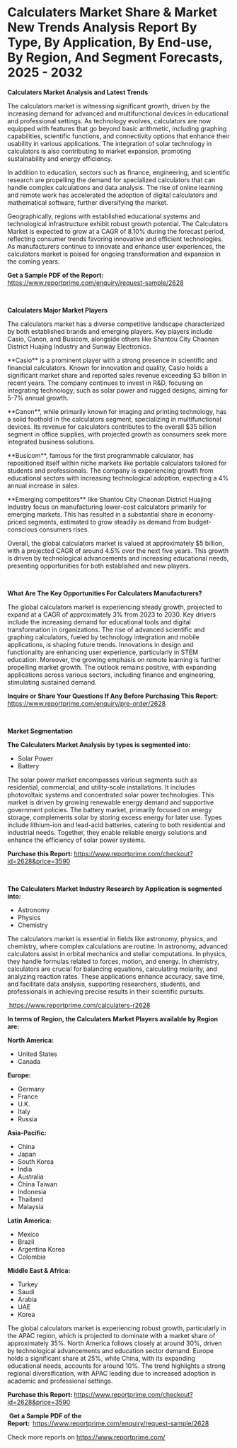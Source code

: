 <p><h1>Calculaters Market Share & Market New Trends Analysis Report By Type, By Application, By End-use, By Region, And Segment Forecasts, 2025 - 2032</h1></p><p><strong>Calculaters Market Analysis and Latest Trends</strong></p>
<p><p>The calculators market is witnessing significant growth, driven by the increasing demand for advanced and multifunctional devices in educational and professional settings. As technology evolves, calculators are now equipped with features that go beyond basic arithmetic, including graphing capabilities, scientific functions, and connectivity options that enhance their usability in various applications. The integration of solar technology in calculators is also contributing to market expansion, promoting sustainability and energy efficiency.</p><p>In addition to education, sectors such as finance, engineering, and scientific research are propelling the demand for specialized calculators that can handle complex calculations and data analysis. The rise of online learning and remote work has accelerated the adoption of digital calculators and mathematical software, further diversifying the market.</p><p>Geographically, regions with established educational systems and technological infrastructure exhibit robust growth potential. The Calculators Market is expected to grow at a CAGR of 8.10% during the forecast period, reflecting consumer trends favoring innovative and efficient technologies. As manufacturers continue to innovate and enhance user experiences, the calculators market is poised for ongoing transformation and expansion in the coming years.</p></p>
<p><strong>Get a Sample PDF of the Report:&nbsp;</strong> <a href="https://www.reportprime.com/enquiry/request-sample/2628?utm_campaign=3453&utm_medium=2&utm_source=Github&utm_content=ia&utm_term=18032025&utm_id=calculaters">https://www.reportprime.com/enquiry/request-sample/2628</a></p>
<p>&nbsp;</p>
<p><strong>Calculaters Major Market Players</strong></p>
<p><p>The calculators market has a diverse competitive landscape characterized by both established brands and emerging players. Key players include Casio, Canon, and Busicom, alongside others like Shantou City Chaonan District Huajing Industry and Sunway Electronics. </p><p>**Casio** is a prominent player with a strong presence in scientific and financial calculators. Known for innovation and quality, Casio holds a significant market share and reported sales revenue exceeding $3 billion in recent years. The company continues to invest in R&D, focusing on integrating technology, such as solar power and rugged designs, aiming for 5-7% annual growth.</p><p>**Canon**, while primarily known for imaging and printing technology, has a solid foothold in the calculators segment, specializing in multifunctional devices. Its revenue for calculators contributes to the overall $35 billion segment in office supplies, with projected growth as consumers seek more integrated business solutions.</p><p>**Busicom**, famous for the first programmable calculator, has repositioned itself within niche markets like portable calculators tailored for students and professionals. The company is experiencing growth from educational sectors with increasing technological adoption, expecting a 4% annual increase in sales.</p><p>**Emerging competitors** like Shantou City Chaonan District Huajing Industry focus on manufacturing lower-cost calculators primarily for emerging markets. This has resulted in a substantial share in economy-priced segments, estimated to grow steadily as demand from budget-conscious consumers rises.</p><p>Overall, the global calculators market is valued at approximately $5 billion, with a projected CAGR of around 4.5% over the next five years. This growth is driven by technological advancements and increasing educational needs, presenting opportunities for both established and new players.</p></p>
<p>&nbsp;</p>
<p><strong>What Are The Key Opportunities For Calculaters Manufacturers?</strong></p>
<p><p>The global calculators market is experiencing steady growth, projected to expand at a CAGR of approximately 3% from 2023 to 2030. Key drivers include the increasing demand for educational tools and digital transformation in organizations. The rise of advanced scientific and graphing calculators, fueled by technology integration and mobile applications, is shaping future trends. Innovations in design and functionality are enhancing user experience, particularly in STEM education. Moreover, the growing emphasis on remote learning is further propelling market growth. The outlook remains positive, with expanding applications across various sectors, including finance and engineering, stimulating sustained demand.</p></p>
<p><strong>Inquire or Share Your Questions If Any Before Purchasing This Report:</strong> <a href="https://www.reportprime.com/enquiry/pre-order/2628?utm_campaign=3453&utm_medium=2&utm_source=Github&utm_content=ia&utm_term=18032025&utm_id=calculaters">https://www.reportprime.com/enquiry/pre-order/2628</a></p>
<p>&nbsp;</p>
<p><strong>Market Segmentation</strong></p>
<p><strong>The Calculaters Market Analysis by types is segmented into:</strong></p>
<p><ul><li>Solar Power</li><li>Battery</li></ul></p>
<p><p>The solar power market encompasses various segments such as residential, commercial, and utility-scale installations. It includes photovoltaic systems and concentrated solar power technologies. This market is driven by growing renewable energy demand and supportive government policies. The battery market, primarily focused on energy storage, complements solar by storing excess energy for later use. Types include lithium-ion and lead-acid batteries, catering to both residential and industrial needs. Together, they enable reliable energy solutions and enhance the efficiency of solar power systems.</p></p>
<p><strong>Purchase this Report:&nbsp;</strong><a href="https://www.reportprime.com/checkout?id=2628&price=3590&utm_campaign=3453&utm_medium=2&utm_source=Github&utm_content=ia&utm_term=18032025&utm_id=calculaters">https://www.reportprime.com/checkout?id=2628&price=3590</a></p>
<p>&nbsp;</p>
<p><strong>The Calculaters Market Industry Research by Application is segmented into:</strong></p>
<p><ul><li>Astronomy</li><li>Physics</li><li>Chemistry</li></ul></p>
<p><p>The calculators market is essential in fields like astronomy, physics, and chemistry, where complex calculations are routine. In astronomy, advanced calculators assist in orbital mechanics and stellar computations. In physics, they handle formulas related to forces, motion, and energy. In chemistry, calculators are crucial for balancing equations, calculating molarity, and analyzing reaction rates. These applications enhance accuracy, save time, and facilitate data analysis, supporting researchers, students, and professionals in achieving precise results in their scientific pursuits.</p></p>
<p><a href="https://www.reportprime.com/calculaters-r2628?utm_campaign=3453&utm_medium=2&utm_source=Github&utm_content=ia&utm_term=18032025&utm_id=calculaters">&nbsp;https://www.reportprime.com/calculaters-r2628</a></p>
<p><strong>In terms of Region, the Calculaters Market Players available by Region are:</strong></p>
<p>
    <p> <strong> North America: </strong>
        <ul>
            <li>United States</li>
            <li>Canada</li>
        </ul>
        </p> 
    <p> <strong> Europe: </strong>
        <ul>
            <li>Germany</li>
            <li>France</li>
            <li>U.K.</li>
            <li>Italy</li>
            <li>Russia</li>
        </ul>
        </p> 
    <p> <strong> Asia-Pacific: </strong>
        <ul>
            <li>China</li>
            <li>Japan</li>
            <li>South Korea</li>
            <li>India</li>
            <li>Australia</li>
            <li>China Taiwan</li>
            <li>Indonesia</li>
            <li>Thailand</li>
            <li>Malaysia</li>
        </ul>
        </p> 
    <p> <strong> Latin America: </strong>
        <ul>
            <li>Mexico</li>
            <li>Brazil</li>
            <li>Argentina Korea</li>
            <li>Colombia</li>
        </ul>
        </p> 
    <p> <strong> Middle East & Africa: </strong>
        <ul>
            <li>Turkey</li>
            <li>Saudi</li>
            <li>Arabia</li>
            <li>UAE</li>
            <li>Korea</li>
        </ul>
    </p>
    </p>
<p><p>The global calculators market is experiencing robust growth, particularly in the APAC region, which is projected to dominate with a market share of approximately 35%. North America follows closely at around 30%, driven by technological advancements and education sector demand. Europe holds a significant share at 25%, while China, with its expanding educational needs, accounts for around 10%. The trend highlights a strong regional diversification, with APAC leading due to increased adoption in academic and professional settings.</p></p>
<p><strong>Purchase this Report: </strong><a href="https://www.reportprime.com/checkout?id=2628&price=3590&utm_campaign=3453&utm_medium=2&utm_source=Github&utm_content=ia&utm_term=18032025&utm_id=calculaters">https://www.reportprime.com/checkout?id=2628&price=3590</a></p>
<p>&nbsp;<strong>Get a Sample PDF of the Report:&nbsp;&nbsp;</strong><a href="https://www.reportprime.com/enquiry/request-sample/2628?utm_campaign=3453&utm_medium=2&utm_source=Github&utm_content=ia&utm_term=18032025&utm_id=calculaters">https://www.reportprime.com/enquiry/request-sample/2628</a></p>
<p><strong></strong></p>
<p>Check more reports on <a href="https://www.reportprime.com/?utm_campaign=3453&utm_medium=2&utm_source=Github&utm_content=ia&utm_term=18032025&utm_id=calculaters">https://www.reportprime.com/</a></p>